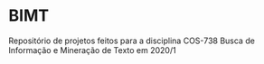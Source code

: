 BIMT
===

Repositório de projetos feitos para a disciplina COS-738 Busca de Informação e Mineração de Texto em 2020/1
